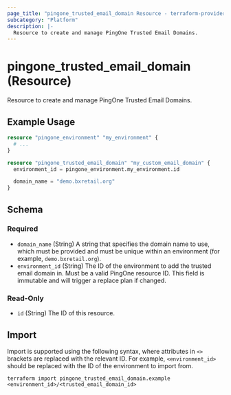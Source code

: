 ```yaml
---
page_title: "pingone_trusted_email_domain Resource - terraform-provider-pingone"
subcategory: "Platform"
description: |-
  Resource to create and manage PingOne Trusted Email Domains.
---
```


# pingone_trusted_email_domain (Resource)

Resource to create and manage PingOne Trusted Email Domains.

## Example Usage

```terraform
resource "pingone_environment" "my_environment" {
  # ...
}

resource "pingone_trusted_email_domain" "my_custom_email_domain" {
  environment_id = pingone_environment.my_environment.id

  domain_name = "demo.bxretail.org"
}
```

<!-- schema generated by tfplugindocs -->
## Schema

### Required

- `domain_name` (String) A string that specifies the domain name to use, which must be provided and must be unique within an environment (for example, `demo.bxretail.org`).
- `environment_id` (String) The ID of the environment to add the trusted email domain in.  Must be a valid PingOne resource ID.  This field is immutable and will trigger a replace plan if changed.

### Read-Only

- `id` (String) The ID of this resource.

## Import

Import is supported using the following syntax, where attributes in `<>` brackets are replaced with the relevant ID.  For example, `<environment_id>` should be replaced with the ID of the environment to import from.

```shell
terraform import pingone_trusted_email_domain.example <environment_id>/<trusted_email_domain_id>
```
